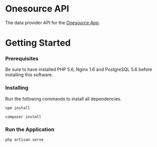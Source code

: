 # Onesource API

The data provider API for the [Onesource App](https://github.com/dhavhid/onesource-app).

# Getting Started

### Prerequisites

Be sure to have installed PHP 5.6, Nginx 1.6 and PostgreSQL 5.6 before installing this software.

### Installing

Run the following commands to install all dependencies.

```
npm install
```

```
composer install
```

### Run the Application

```
php artisan serve
```
